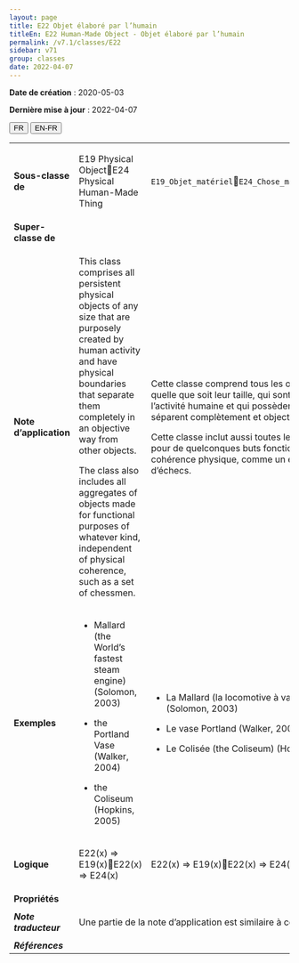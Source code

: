```yaml
---
layout: page
title: E22 Objet élaboré par l’humain
titleEn: E22 Human-Made Object - Objet élaboré par l’humain
permalink: /v7.1/classes/E22
sidebar: v71
group: classes
date: 2022-04-07
---
```


**Date de création** : 2020-05-03

**Dernière mise à jour** : 2022-04-07

<div class="lang-buttons">
  <button id="fr" class="activate">FR</button>
  <button id="en-fr">EN-FR</button>
</div>

<table>
				<tbody>
				<tr>
					<td><strong>Sous-classe de</strong></td>
					<td class="en"><p>E19 Physical ObjectE24 Physical Human-Made Thing</p>
							</td>
						<td><p><code class="language-plaintext highlighter-rouge">E19_Objet_matériel</code><code class="language-plaintext highlighter-rouge">E24_Chose_matérielle_élaborée_par_l’humain</code></p>
							</td>
						</tr>
					<tr>
					<td><strong>Super-classe de</strong></td>
					<td class="en"><p></p>
							</td>
						<td><p></p>
							</td>
						</tr>
					<tr>
					<td><strong>Note d’application</strong></td>
					<td class="en"><p>This class comprises all persistent physical objects of any size that are purposely created by human activity and have physical boundaries that separate them completely in an objective way from other objects. </p>
							<p>The class also includes all aggregates of objects made for functional purposes of whatever kind, independent of physical coherence, such as a set of chessmen.</p>
							<p></p>
							</td>
						<td><p>Cette classe comprend tous les objets physiques persistants, quelle que soit leur taille, qui sont créés intentionnellement par l’activité humaine et qui possèdent des limites physiques qui les séparent complètement et objectivement des autres objets.</p>
							<p></p>
							<p>Cette classe inclut aussi toutes les agrégations d’objets produits pour de quelconques buts fonctionnels, indépendamment de leur cohérence physique, comme un ensemble de pièces de jeu d’échecs. </p>
							</td>
						</tr>
					<tr>
					<td><strong>Exemples</strong></td>
					<td class="en"><ul><li><p>Mallard (the World’s fastest steam engine) (Solomon, 2003)</p>
							</li>
									<li><p>the Portland Vase (Walker, 2004)</p>
							</li>
										<li><p>the Coliseum (Hopkins, 2005)</p>
							</li></ul>
										</td>
						<td><ul><li><p>La Mallard (la locomotive à vapeur la plus rapide du monde) (Solomon, 2003)</p>
							</li>
									<li><p>Le vase Portland (Walker, 2004)</p>
							</li>
										<li><p>Le Colisée (the Coliseum) (Hopkins, 2005)</p>
							</li></ul>
										</td>
						</tr>
					<tr>
					<td><strong>Logique</strong></td>
					<td class="en"><p>E22(x) ⇒ E19(x)E22(x) ⇒ E24(x)</p>
							</td>
						<td><p>E22(x) ⇒ E19(x)E22(x) ⇒ E24(x)</p>
							</td>
						</tr>
					<tr>
					<td><strong>Propriétés</strong></td>
					<td class="en"><p></p>
							</td>
						<td><p></p>
							</td>
						</tr>
					<tr>
					<td><strong><em>Note traducteur</em></strong></td>
					<td colspan="2"><p>Une partie de la note d’application est similaire à celle(s) de : E19</p>
							</td>
						</tr>
					<tr>
					<td><strong><em>Références</em></strong></td>
					<td colspan="2"><p><em></em></p>
							</td>
						</tr>
					</tbody>
				</table>
				